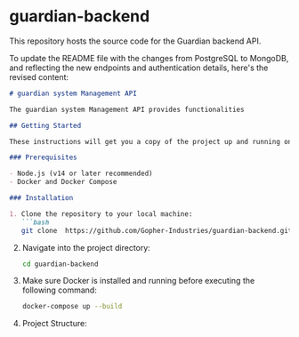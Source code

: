 # guardian-backend
This repository hosts the source code for the Guardian backend API.

To update the README file with the changes from PostgreSQL to MongoDB, and reflecting the new endpoints and authentication details, here's the revised content:

```markdown
# guardian system Management API

The guardian system Management API provides functionalities 

## Getting Started

These instructions will get you a copy of the project up and running on your local machine for development and testing purposes.

### Prerequisites

- Node.js (v14 or later recommended)
- Docker and Docker Compose

### Installation

1. Clone the repository to your local machine:
   ```bash
   git clone  https://github.com/Gopher-Industries/guardian-backend.git
   ```

2. Navigate into the project directory:
   ```bash
   cd guardian-backend
   ```

3. Make sure Docker is installed and running before executing the following command:
   ```bash
   docker-compose up --build
   ```

4. Project Structure:

```
